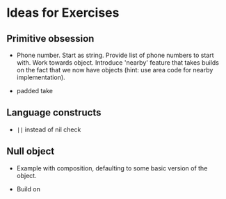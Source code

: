 Ideas for Exercises
===================

Primitive obsession
-------------------

- Phone number. Start as string. Provide list of phone numbers to start with.
  Work towards object. Introduce 'nearby' feature that takes builds on the fact
  that we now have objects (hint: use area code for nearby implementation).

- padded take

Language constructs
-------------------

- `||` instead of nil check

Null object
-----------

- Example with composition, defaulting to some basic version of the object.

- Build on
